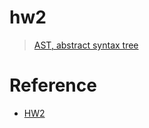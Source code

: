 # hw2
> [AST, abstract syntax tree](https://pages.github.ccs.neu.edu/CS5500-CourseMaterials/2019-Fall-Section1/pdf/HW2.pdf)


# Reference
- [HW2](https://github.com/manpreet-k/ManagingSoftwareDev/tree/master/HW2)
